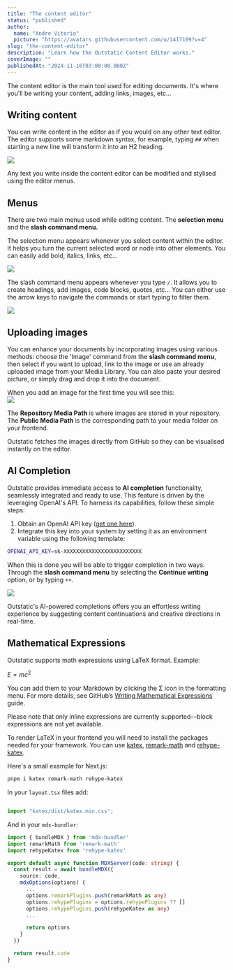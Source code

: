 ```yaml
---
title: "The content editor"
status: "published"
author:
  name: "Andre Vitorio"
  picture: "https://avatars.githubusercontent.com/u/1417109?v=4"
slug: "the-content-editor"
description: "Learn how the Outstatic Content Editor works."
coverImage: ""
publishedAt: "2024-11-16T03:00:00.000Z"
---
```


The content editor is the main tool used for editing documents. It's where you'll be writing your content, adding links, images, etc…

## Writing content

You can write content in the editor as if you would on any other text editor. The editor supports some markdown syntax, for example, typing `##` when starting a new line will transform it into an H2 heading.

![](/docs/images/markdown-example-c4MT.gif)

Any text you write inside the content editor can be modified and stylised using the editor menus.

## Menus

There are two main menus used while editing content. The **selection menu** and the **slash command menu.**

The selection menu appears whenever you select content within the editor. It helps you turn the current selected word or node into other elements. You can easily add bold, italics, links, etc…

![](/docs/images/selection-menu-2-Y2MD.gif)

The slash command menu appears whenever you type `/`. It allows you to create headings, add images, code blocks, quotes, etc... You can either use the arrow keys to navigate the commands or start typing to filter them.

![](/docs/images/slash-command-ex-U1MD.gif)

## Uploading images

You can enhance your documents by incorporating images using various methods: choose the 'Image' command from the **slash command menu**, then select if you want to upload, link to the image or use an already uploaded image from your Media Library. You can also paste your desired picture, or simply drag and drop it into the document.

When you add an image for the first time you will see this:\
![](/docs/images/cleanshot-2024-11-04-at-22.34.52-2x-QyOT.png)

The **Repository Media Path** is where images are stored in your repository. The **Public Media Path** is the corresponding path to your media folder on your frontend.

Outstatic fetches the images directly from GitHub so they can be visualised instantly on the editor.

## AI Completion

Outstatic provides immediate access to **AI completion** functionality, seamlessly integrated and ready to use. This feature is driven by the leveraging OpenAI's API. To harness its capabilities, follow these simple steps:

1. Obtain an OpenAI API key ([get one here](https://platform.openai.com/account/api-keys)).
2. Integrate this key into your system by setting it as an environment variable using the following template:

```bash
OPENAI_API_KEY=sk-XXXXXXXXXXXXXXXXXXXXXXXXX
```

When this is done you will be able to trigger completion in two ways. Through the **slash command menu** by selecting the **Continue writing** option, or by typing `++`.

![](/docs/images/ai-autocomplete-Q2Mj.gif)

Outstatic's AI-powered completions offers you an effortless writing experience by suggesting content continuations and creative directions in real-time.

## Mathematical Expressions

Outstatic supports math expressions using LaTeX format. Example:

$E=mc^2$

You can add them to your Markdown by clicking the Σ icon in the formatting menu. For more details, see GitHub’s [Writing Mathematical Expressions](https://docs.github.com/en/get-started/writing-on-github/working-with-advanced-formatting/writing-mathematical-expressions) guide.

Please note that only inline expressions are currently supported—block expressions are not yet available.

To render LaTeX in your frontend you will need to install the packages needed for your framework. You can use [katex](https://www.npmjs.com/package/katex), [remark-math](https://www.npmjs.com/package/remark-math) and [rehype-katex](https://www.npmjs.com/package/rehype-katex).

Here's a small example for Next.js:

```bash
pnpm i katex remark-math rehype-katex
```

In your `layout.tsx` files add:

```javascript

import "katex/dist/katex.min.css";
```

And in your  `mdx-bundler`:

```typescript
import { bundleMDX } from 'mdx-bundler'
import remarkMath from 'remark-math'
import rehypeKatex from 'rehype-katex'

export default async function MDXServer(code: string) {
  const result = await bundleMDX({
    source: code,
    mdxOptions(options) {
      ...
      options.remarkPlugins.push(remarkMath as any)
      options.rehypePlugins = options.rehypePlugins ?? []
      options.rehypePlugins.push(rehypeKatex as any)
      ...

      return options
    }
  })

  return result.code
}
```
